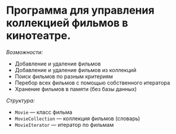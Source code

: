 # **Программа для управления коллекцией фильмов в кинотеатре.**

_Возможности:_
- Добавление и удаление фильмов
- Добавление и удаление фильмов из коллекций
- Поиск фильмов по разным критериям
- Перебор всех фильмов с помощью собственного итератора
- Хранение фильмов в памяти (без базы данных)

_Структура:_
- `Movie` — класс фильма
- `MovieCollection` — коллекция фильмов (словарь)
- `MovieIterator` — итератор по фильмам
